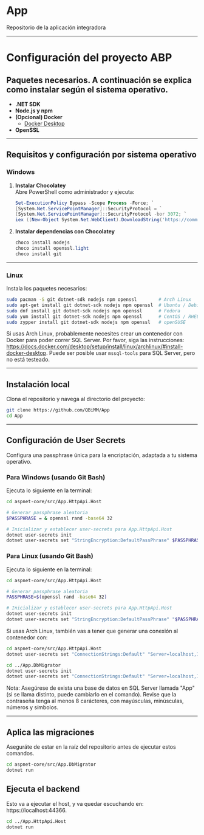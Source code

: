 # App
Repositorio de la aplicación integradora

---

# Configuración del proyecto ABP

## Paquetes necesarios. A continuación se explica como instalar según el sistema operativo.

- **.NET SDK**  
- **Node.js y npm**  
- **(Opcional) Docker**  
  - [Docker Desktop](https://www.docker.com/products/docker-desktop)
- **OpenSSL**  
---

## Requisitos y configuración por sistema operativo

### Windows

1. **Instalar Chocolatey**  
   Abre PowerShell como administrador y ejecuta:

   ```powershell
   Set-ExecutionPolicy Bypass -Scope Process -Force; `
   [System.Net.ServicePointManager]::SecurityProtocol = `
   [System.Net.ServicePointManager]::SecurityProtocol -bor 3072; `
   iex ((New-Object System.Net.WebClient).DownloadString('https://community.chocolatey.org/install.ps1'))
   ```

2. **Instalar dependencias con Chocolatey**  
   ```powershell
   choco install nodejs
   choco install openssl.light
   choco install git
   ```

---

### Linux

Instala los paquetes necesarios:

```bash
sudo pacman -S git dotnet-sdk nodejs npm openssl        # Arch Linux
sudo apt-get install git dotnet-sdk nodejs npm openssl  # Ubuntu / Debian
sudo dnf install git dotnet-sdk nodejs npm openssl      # Fedora
sudo yum install git dotnet-sdk nodejs npm openssl      # CentOS / RHEL
sudo zypper install git dotnet-sdk nodejs npm openssl   # openSUSE
```

Si usas Arch Linux, probablemente necesites crear un contenedor con Docker para poder correr SQL Server. Por favor, siga las instrucciones:
https://docs.docker.com/desktop/setup/install/linux/archlinux/#install-docker-desktop.
Puede ser posible usar ```mssql-tools``` para SQL Server, pero no está testeado.

---


## Instalación local

Clona el repositorio y navega al directorio del proyecto:

```bash
git clone https://github.com/QBiMM/App
cd App
```

---

## Configuración de User Secrets

Configura una passphrase única para la encriptación, adaptada a tu sistema operativo.

### Para Windows (usando Git Bash)

Ejecuta lo siguiente en la terminal:

```bash
cd aspnet-core/src/App.HttpApi.Host

# Generar passphrase aleatoria
$PASSPHRASE = & openssl rand -base64 32

# Inicializar y establecer user-secrets para App.HttpApi.Host
dotnet user-secrets init
dotnet user-secrets set "StringEncryption:DefaultPassPhrase" $PASSPHRASE
```

### Para Linux (usando Git Bash)

Ejecuta lo siguiente en la terminal:

```bash
cd aspnet-core/src/App.HttpApi.Host

# Generar passphrase aleatoria
PASSPHRASE=$(openssl rand -base64 32)

# Inicializar y establecer user-secrets para App.HttpApi.Host
dotnet user-secrets init
dotnet user-secrets set "StringEncryption:DefaultPassPhrase" "$PASSPHRASE"
```

Si usas Arch Linux, también vas a tener que generar una conexión al contenedor con:
```bash
cd aspnet-core/src/App.HttpApi.Host
dotnet user-secrets set "ConnectionStrings:Default" "Server=localhost,1433;Database=App;User Id=sa;Password=PassWoRDSecreta123!;TrustServerCertificate=true"

cd ../App.DbMigrator
dotnet user-secrets init
dotnet user-secrets set "ConnectionStrings:Default" "Server=localhost,1433;Database=App;User Id=sa;Password=PassWoRDSecreta123!;TrustServerCertificate=true"
```
Nota: Asegúrese de exista una base de datos en SQL Server llamada "App" (si se llama distinto, puede cambiarlo en el comando). Revise que la contraseña tenga al menos 8 carácteres, con mayúsculas, minúsculas, números y símbolos. 

---

## Aplica las migraciones
Aseguráte de estar en la raíz del repositorio antes de ejecutar estos comandos.

```bash
cd aspnet-core/src/App.DbMigrator
dotnet run
```

## Ejecuta el backend
Esto va a ejecutar el host, y va quedar escuchando en: https://localhost:44366.

```bash
cd ../App.HttpApi.Host
dotnet run
```
